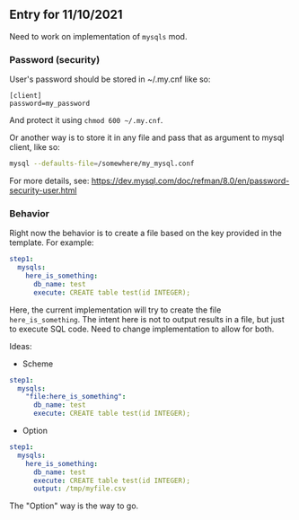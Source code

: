 ## Entry for 11/10/2021

Need to work on implementation of `mysqls` mod.

### Password (security)

User's password should be stored in ~/.my.cnf like so:

```
[client]
password=my_password
```

And protect it using `chmod 600 ~/.my.cnf`.

Or another way is to store it in any file and pass that as argument to mysql client, like so:

```bash
mysql --defaults-file=/somewhere/my_mysql.conf
```

For more details, see:
https://dev.mysql.com/doc/refman/8.0/en/password-security-user.html

### Behavior

Right now the behavior is to create a file based on the key provided in the template.
For example:

```yaml
step1:
  mysqls:
    here_is_something:
      db_name: test
      execute: CREATE table test(id INTEGER);
```

Here, the current implementation will try to create the file `here_is_something`.
The intent here is not to output results in a file, but just to execute SQL code.
Need to change implementation to allow for both.

Ideas:

- Scheme

```yaml
step1:
  mysqls:
    "file:here_is_something":
      db_name: test
      execute: CREATE table test(id INTEGER);
```

- Option

```yaml
step1:
  mysqls:
    here_is_something:
      db_name: test
      execute: CREATE table test(id INTEGER);
      output: /tmp/myfile.csv
```

The "Option" way is the way to go.
